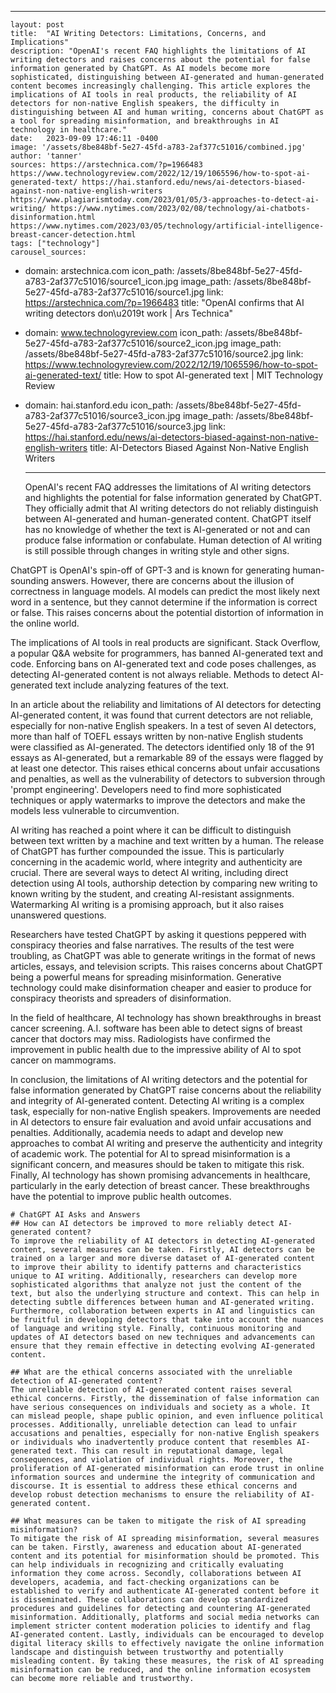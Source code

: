 ---
    layout: post
    title:  "AI Writing Detectors: Limitations, Concerns, and Implications"
    description: "OpenAI's recent FAQ highlights the limitations of AI writing detectors and raises concerns about the potential for false information generated by ChatGPT. As AI models become more sophisticated, distinguishing between AI-generated and human-generated content becomes increasingly challenging. This article explores the implications of AI tools in real products, the reliability of AI detectors for non-native English speakers, the difficulty in distinguishing between AI and human writing, concerns about ChatGPT as a tool for spreading misinformation, and breakthroughs in AI technology in healthcare."
    date:   2023-09-09 17:46:11 -0400
    image: '/assets/8be848bf-5e27-45fd-a783-2af377c51016/combined.jpg'
    author: 'tanner'
    sources: https://arstechnica.com/?p=1966483 https://www.technologyreview.com/2022/12/19/1065596/how-to-spot-ai-generated-text/ https://hai.stanford.edu/news/ai-detectors-biased-against-non-native-english-writers https://www.plagiarismtoday.com/2023/01/05/3-approaches-to-detect-ai-writing/ https://www.nytimes.com/2023/02/08/technology/ai-chatbots-disinformation.html https://www.nytimes.com/2023/03/05/technology/artificial-intelligence-breast-cancer-detection.html
    tags: ["technology"]
    carousel_sources:
- domain: arstechnica.com
  icon_path: /assets/8be848bf-5e27-45fd-a783-2af377c51016/source1_icon.jpg
  image_path: /assets/8be848bf-5e27-45fd-a783-2af377c51016/source1.jpg
  link: https://arstechnica.com/?p=1966483
  title: "OpenAI confirms that AI writing detectors don\u2019t work | Ars Technica"
- domain: www.technologyreview.com
  icon_path: /assets/8be848bf-5e27-45fd-a783-2af377c51016/source2_icon.jpg
  image_path: /assets/8be848bf-5e27-45fd-a783-2af377c51016/source2.jpg
  link: https://www.technologyreview.com/2022/12/19/1065596/how-to-spot-ai-generated-text/
  title: How to spot AI-generated text | MIT Technology Review
- domain: hai.stanford.edu
  icon_path: /assets/8be848bf-5e27-45fd-a783-2af377c51016/source3_icon.jpg
  image_path: /assets/8be848bf-5e27-45fd-a783-2af377c51016/source3.jpg
  link: https://hai.stanford.edu/news/ai-detectors-biased-against-non-native-english-writers
  title: AI-Detectors Biased Against Non-Native English Writers

    ---

    OpenAI's recent FAQ addresses the limitations of AI writing detectors and highlights the potential for false information generated by ChatGPT. They officially admit that AI writing detectors do not reliably distinguish between AI-generated and human-generated content. ChatGPT itself has no knowledge of whether the text is AI-generated or not and can produce false information or confabulate. Human detection of AI writing is still possible through changes in writing style and other signs.

ChatGPT is OpenAI's spin-off of GPT-3 and is known for generating human-sounding answers. However, there are concerns about the illusion of correctness in language models. AI models can predict the most likely next word in a sentence, but they cannot determine if the information is correct or false. This raises concerns about the potential distortion of information in the online world.

The implications of AI tools in real products are significant. Stack Overflow, a popular Q&A website for programmers, has banned AI-generated text and code. Enforcing bans on AI-generated text and code poses challenges, as detecting AI-generated content is not always reliable. Methods to detect AI-generated text include analyzing features of the text.

In an article about the reliability and limitations of AI detectors for detecting AI-generated content, it was found that current detectors are not reliable, especially for non-native English speakers. In a test of seven AI detectors, more than half of TOEFL essays written by non-native English students were classified as AI-generated. The detectors identified only 18 of the 91 essays as AI-generated, but a remarkable 89 of the essays were flagged by at least one detector. This raises ethical concerns about unfair accusations and penalties, as well as the vulnerability of detectors to subversion through 'prompt engineering'. Developers need to find more sophisticated techniques or apply watermarks to improve the detectors and make the models less vulnerable to circumvention.

AI writing has reached a point where it can be difficult to distinguish between text written by a machine and text written by a human. The release of ChatGPT has further compounded the issue. This is particularly concerning in the academic world, where integrity and authenticity are crucial. There are several ways to detect AI writing, including direct detection using AI tools, authorship detection by comparing new writing to known writing by the student, and creating AI-resistant assignments. Watermarking AI writing is a promising approach, but it also raises unanswered questions.

Researchers have tested ChatGPT by asking it questions peppered with conspiracy theories and false narratives. The results of the test were troubling, as ChatGPT was able to generate writings in the format of news articles, essays, and television scripts. This raises concerns about ChatGPT being a powerful means for spreading misinformation. Generative technology could make disinformation cheaper and easier to produce for conspiracy theorists and spreaders of disinformation.

In the field of healthcare, AI technology has shown breakthroughs in breast cancer screening. A.I. software has been able to detect signs of breast cancer that doctors may miss. Radiologists have confirmed the improvement in public health due to the impressive ability of AI to spot cancer on mammograms.

In conclusion, the limitations of AI writing detectors and the potential for false information generated by ChatGPT raise concerns about the reliability and integrity of AI-generated content. Detecting AI writing is a complex task, especially for non-native English speakers. Improvements are needed in AI detectors to ensure fair evaluation and avoid unfair accusations and penalties. Additionally, academia needs to adapt and develop new approaches to combat AI writing and preserve the authenticity and integrity of academic work. The potential for AI to spread misinformation is a significant concern, and measures should be taken to mitigate this risk. Finally, AI technology has shown promising advancements in healthcare, particularly in the early detection of breast cancer. These breakthroughs have the potential to improve public health outcomes.

    
    # ChatGPT AI Asks and Answers
    ## How can AI detectors be improved to more reliably detect AI-generated content?
    To improve the reliability of AI detectors in detecting AI-generated content, several measures can be taken. Firstly, AI detectors can be trained on a larger and more diverse dataset of AI-generated content to improve their ability to identify patterns and characteristics unique to AI writing. Additionally, researchers can develop more sophisticated algorithms that analyze not just the content of the text, but also the underlying structure and context. This can help in detecting subtle differences between human and AI-generated writing. Furthermore, collaboration between experts in AI and linguistics can be fruitful in developing detectors that take into account the nuances of language and writing style. Finally, continuous monitoring and updates of AI detectors based on new techniques and advancements can ensure that they remain effective in detecting evolving AI-generated content.

    ## What are the ethical concerns associated with the unreliable detection of AI-generated content?
    The unreliable detection of AI-generated content raises several ethical concerns. Firstly, the dissemination of false information can have serious consequences on individuals and society as a whole. It can mislead people, shape public opinion, and even influence political processes. Additionally, unreliable detection can lead to unfair accusations and penalties, especially for non-native English speakers or individuals who inadvertently produce content that resembles AI-generated text. This can result in reputational damage, legal consequences, and violation of individual rights. Moreover, the proliferation of AI-generated misinformation can erode trust in online information sources and undermine the integrity of communication and discourse. It is essential to address these ethical concerns and develop robust detection mechanisms to ensure the reliability of AI-generated content.

    ## What measures can be taken to mitigate the risk of AI spreading misinformation?
    To mitigate the risk of AI spreading misinformation, several measures can be taken. Firstly, awareness and education about AI-generated content and its potential for misinformation should be promoted. This can help individuals in recognizing and critically evaluating information they come across. Secondly, collaborations between AI developers, academia, and fact-checking organizations can be established to verify and authenticate AI-generated content before it is disseminated. These collaborations can develop standardized procedures and guidelines for detecting and countering AI-generated misinformation. Additionally, platforms and social media networks can implement stricter content moderation policies to identify and flag AI-generated content. Lastly, individuals can be encouraged to develop digital literacy skills to effectively navigate the online information landscape and distinguish between trustworthy and potentially misleading content. By taking these measures, the risk of AI spreading misinformation can be reduced, and the online information ecosystem can become more reliable and trustworthy.
    
    